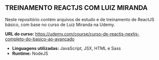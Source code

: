 ## TREINAMENTO REACTJS COM LUIZ MIRANDA

Neste repositório contém arquivos de estudo e de treinamento de ReactJS básico, com base no curso de Luiz Miranda na Udemy.
 
**URL do curso:** https://udemy.com/course/curso-de-reactjs-nextjs-completo-do-basico-ao-avancado

 - **Linguagens utilizadas:**  JavaScript, JSX, HTML e Sass
 - **Runtime:** NodeJS
